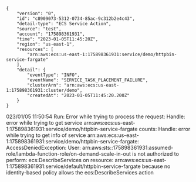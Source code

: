 ```
{
    "version": "0",
    "id": "c8909073-5312-0734-85ac-9c312b2e4c43",
    "detail-type": "ECS Service Action",
    "source": "test",
    "account": "175898361931",
    "time": "2023-01-05T11:45:20Z",
    "region": "us-east-1",
    "resources": [
        "arn:aws:ecs:us-east-1:175898361931:service/demo/httpbin-service-fargate"
    ],
    "detail": {
        "eventType": "INFO",
        "eventName": "SERVICE_TASK_PLACEMENT_FAILURE",
        "clusterArn": "arn:aws:ecs:us-east-1:175898361931:cluster/demo",
        "createdAt": "2023-01-05T11:45:20.200Z"
    }
}
```

023/01/05 11:50:54 Run: Error while trying to process the request: Handle: error while trying to get service arn:aws:ecs:us-east-1:175898361931:service/demo/httpbin-service-fargate counts: Handle: error while trying to get info of service arn:aws:ecs:us-east-1:175898361931:service/demo/httpbin-service-fargate: AccessDeniedException: User: arn:aws:sts::175898361931:assumed-role/lambda-function-role/on-demand-scale-in-out is not authorized to perform: ecs:DescribeServices on resource: arn:aws:ecs:us-east-1:175898361931:service/default/httpbin-service-fargate because no identity-based policy allows the ecs:DescribeServices action
